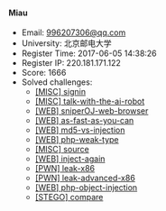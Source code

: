 #### Miau  

* Email: 996207306@qq.com  
* University: 北京邮电大学  
* Register Time: 2017-06-05 14:38:26  
* Register IP: 220.181.171.122  
* Score: 1666  
* Solved challenges: 
  * [[MISC] signin](https://github.com/SniperOJ/Challenges/blob/master/web/signin.json)  
  * [[MISC] talk-with-the-ai-robot](https://github.com/SniperOJ/Challenges/blob/master/web/talk-with-the-ai-robot.json)  
  * [[WEB] sniperOJ-web-browser](https://github.com/SniperOJ/Challenges/blob/master/web/sniperOJ-web-browser.json)  
  * [[WEB] as-fast-as-you-can](https://github.com/SniperOJ/Challenges/blob/master/web/as-fast-as-you-can.json)  
  * [[WEB] md5-vs-injection](https://github.com/SniperOJ/Challenges/blob/master/web/md5-vs-injection.json)  
  * [[WEB] php-weak-type](https://github.com/SniperOJ/Challenges/blob/master/web/php-weak-type.json)  
  * [[MISC] source](https://github.com/SniperOJ/Challenges/blob/master/web/source.json)  
  * [[WEB] inject-again](https://github.com/SniperOJ/Challenges/blob/master/web/inject-again.json)  
  * [[PWN] leak-x86](https://github.com/SniperOJ/Challenges/blob/master/web/leak-x86.json)  
  * [[PWN] leak-advanced-x86](https://github.com/SniperOJ/Challenges/blob/master/web/leak-advanced-x86.json)  
  * [[WEB] php-object-injection](https://github.com/SniperOJ/Challenges/blob/master/web/php-object-injection.json)  
  * [[STEGO] compare](https://github.com/SniperOJ/Challenges/blob/master/web/compare.json)  
